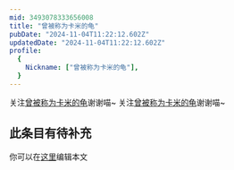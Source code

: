 ```yaml
---
mid: 3493078333656008
title: "曾被称为卡米的龟"
pubDate: "2024-11-04T11:22:12.602Z"
updatedDate: "2024-11-04T11:22:12.602Z"
profile:
  {
    Nickname: ["曾被称为卡米的龟"],
  }
---
```


关注[曾被称为卡米的龟](https://space.bilibili.com/3493078333656008)谢谢喵~ 关注[曾被称为卡米的龟](https://space.bilibili.com/3493078333656008)谢谢喵~

## 此条目有待补充
你可以在[这里](https://github.com/Yuhanawa/VTuber.ICU/edit/master/src/content/v/曾被称为卡米的龟/index.md)编辑本文
